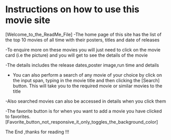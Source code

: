 # Instructions on how to use this movie site

[Welcome_to_the_ReadMe_File]
-The home page of this site has the list of the top 10 movies of all time with their posters, titles and date of releases

-To enquire more on these movies you will just need to click on the movie card (i.e the picture) and you will get to see the details of the movie

-The details includes the release dates,poster image,run time and details

- You can also perform a search of any movie of your choice by click on the input span, typing in the movie title and then clicking the [Search] button. This will take you to the required movie or similar movies to the title

-Also searched movies can also be accessed in details when you click them

-The favorite button is for when you want to add a movie you have clicked to favorites.
[Favorite_button_not_responsive_it_only_toggles_the_background_color]

The End ,thanks for reading !!!
